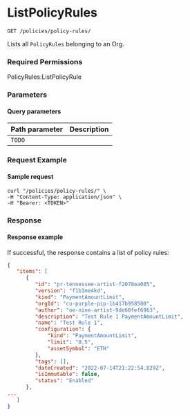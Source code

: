 # ListPolicyRules

`GET /policies/policy-rules/`

Lists all `PolicyRules` belonging to an Org.

### Required Permissions

PolicyRules:ListPolicyRule

### Parameters <a href="#parameters.1" id="parameters.1"></a>

#### Query parameters <a href="#path-parameters" id="path-parameters"></a>

| Path parameter | Description |
| -------------- | ----------- |
| `TODO`         |             |

### Request Example <a href="#request-example.1" id="request-example.1"></a>

#### Sample request <a href="#sample-request" id="sample-request"></a>

```shell
curl "/policies/policy-rules/" \
-H "Content-Type: application/json" \
-H "Bearer: <TOKEN>"
```

### Response <a href="#response" id="response"></a>

#### Response example <a href="#response-example" id="response-example"></a>

If successful, the response contains a list of policy rules:

```json
{
   "items": [
      {
         "id": "pr-tennessee-artist-f2078ea085",
         "version": "f1b1me4kd",
         "kind": "PaymentAmountLimit",
         "orgId": "cu-purple-pip-1b417b958500",
         "author": "oe-nine-artist-9de60fef6963",
         "description": "Test Rule 1 PaymentAmountLimit",
         "name": "Test Rule 1",
         "configuration": {
             "kind": "PaymentAmountLimit",
             "limit": "0.5",
             "assetSymbol": "ETH"
         },
         "tags": [],
         "dateCreated": "2022-07-14T21:22:54.829Z",
         "isImmutable": false,
         "status": "Enabled"
      }, 
...
   ]
}
```




